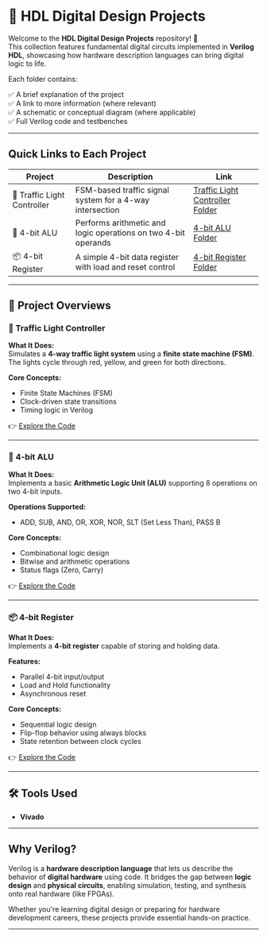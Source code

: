 # 💾 HDL Digital Design Projects

Welcome to the **HDL Digital Design Projects** repository! 🎉  
This collection features fundamental digital circuits implemented in **Verilog HDL**, showcasing how hardware description languages can bring digital logic to life.

Each folder contains:

✅ A brief explanation of the project  
✅ A link to more information (where relevant)  
✅ A schematic or conceptual diagram (where applicable)  
✅ Full Verilog code and testbenches  

---

## Quick Links to Each Project

| Project | Description | Link |
|--|--|--|
| 🚦 Traffic Light Controller | FSM-based traffic signal system for a 4-way intersection | [Traffic Light Controller Folder](./Traffic_light_controller) |
| 🔢 4-bit ALU | Performs arithmetic and logic operations on two 4-bit operands | [4-bit ALU Folder](./4_Bit_ALU) |
| 📦 4-bit Register | A simple 4-bit data register with load and reset control | [4-bit Register Folder](./4_bit_register) |

---

## 📐 Project Overviews

### 🚦 Traffic Light Controller
**What It Does:**  
Simulates a **4-way traffic light system** using a **finite state machine (FSM)**.  
The lights cycle through red, yellow, and green for both directions.

**Core Concepts:**  
- Finite State Machines (FSM)
- Clock-driven state transitions
- Timing logic in Verilog

👉 [Explore the Code](./Traffic_light_controller)

---

### 🔢 4-bit ALU
**What It Does:**  
Implements a basic **Arithmetic Logic Unit (ALU)** supporting 8 operations on two 4-bit inputs.

**Operations Supported:**  
- ADD, SUB, AND, OR, XOR, NOR, SLT (Set Less Than), PASS B

**Core Concepts:**  
- Combinational logic design
- Bitwise and arithmetic operations
- Status flags (Zero, Carry)

👉 [Explore the Code](./4_Bit_ALU)

---

### 📦 4-bit Register
**What It Does:**  
Implements a **4-bit register** capable of storing and holding data.

**Features:**  
- Parallel 4-bit input/output
- Load and Hold functionality
- Asynchronous reset

**Core Concepts:**  
- Sequential logic design
- Flip-flop behavior using always blocks
- State retention between clock cycles

👉 [Explore the Code](./4_bit_register)

---

## 🛠️ Tools Used

- **Vivado** 

---

## Why Verilog?

Verilog is a **hardware description language** that lets us describe the behavior of **digital hardware** using code. It bridges the gap between **logic design** and **physical circuits**, enabling simulation, testing, and synthesis onto real hardware (like FPGAs).

Whether you're learning digital design or preparing for hardware development careers, these projects provide essential hands-on practice.

---


